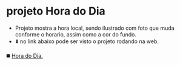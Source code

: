 # projeto Hora do Dia

- Projeto mostra a hora local, sendo ilustrado com foto que muda conforme o horario, assim como a cor do fundo.
- ⬇️ no link abaixo pode ser visto o projeto rodando na web.

 ◼️ <a href="https://mariannasantos88.github.io/projeto-hora-do-dia/" target="-blank"> Hora do Dia.
 
